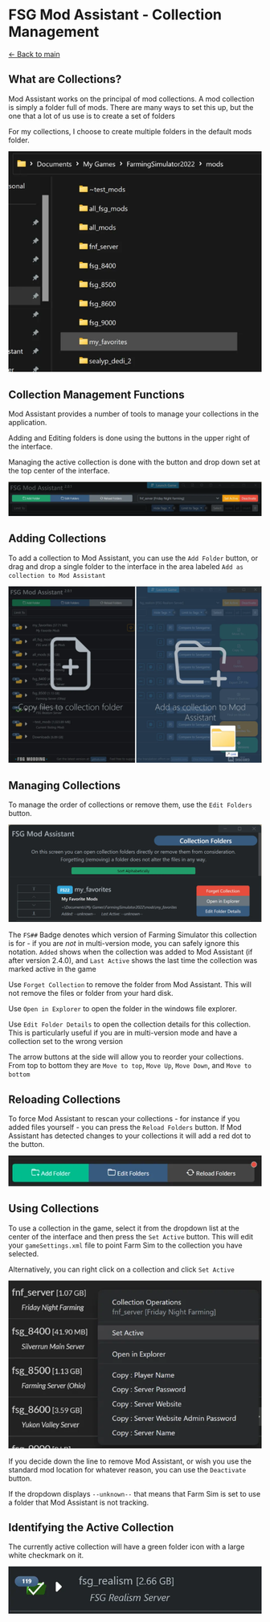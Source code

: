 # FSG Mod Assistant - Collection Management

[← Back to main](index.html)

## What are Collections?

Mod Assistant works on the principal of mod collections.  A mod collection is simply a folder full of mods.  There are many ways to set this up, but the one that a lot of us use is to create a set of folders

For my collections, I choose to create multiple folders in the default mods folder.

![Folder setup](img/colmanage-001.webp)

## Collection Management Functions

Mod Assistant provides a number of tools to manage your collections in the application.

Adding and Editing folders is done using the buttons in the upper right of the interface.

Managing the active collection is done with the button and drop down set at the top center of the interface.

![Buttons](img/interfacemap_collect.webp)

## Adding Collections

To add a collection to Mod Assistant, you can use the `Add Folder` button, or drag and drop a single folder to the interface in the area labeled `Add as collection to Mod Assistant`

![drag-and-drop](img/colmanage-002.webp)

## Managing Collections

To manage the order of collections or remove them, use the `Edit Folders` button.

![Alt text](img/colmanage-003.webp)

The `FS##` Badge denotes which version of Farming Simulator this collection is for - if you are _not_ in multi-version mode, you can safely ignore this notation.  `Added` shows when the collection was added to Mod Assistant (if after version 2.4.0), and `Last Active` shows the last time the collection was marked active in the game

Use `Forget Collection` to remove the folder from Mod Assistant. This will not remove the files or folder from your hard disk.

Use `Open in Explorer` to open the folder in the windows file explorer.

Use `Edit Folder Details` to open the collection details for this collection.  This is particularly useful if you are in multi-version mode and have a collection set to the wrong version

The arrow buttons at the side will allow you to reorder your collections.  From top to bottom they are `Move to top`, `Move Up`, `Move Down`, and `Move to bottom`

## Reloading Collections

To force Mod Assistant to rescan your collections - for instance if you added files yourself - you can press the `Reload Folders` button.  If Mod Assistant has detected changes to your collections it will add a red dot to the button.

![Reload needed](img/colmanage-007.webp)

## Using Collections

To use a collection in the game, select it from the dropdown list at the center of the interface and then press the `Set Active` button.  This will edit your `gameSettings.xml` file to point Farm Sim to the collection you have selected.

Alternatively, you can right click on a collection and click `Set Active`

![Alt text](img/colmanage-004.webp)

If you decide down the line to remove Mod Assistant, or wish you use the standard mod location for whatever reason, you can use the `Deactivate` button.

If the dropdown displays `--unknown--` that means that Farm Sim is set to use a folder that Mod Assistant is not tracking.

## Identifying the Active Collection

The currently active collection will have a green folder icon with a large white checkmark on it.

![Alt text](img/colmanage-006.webp)
